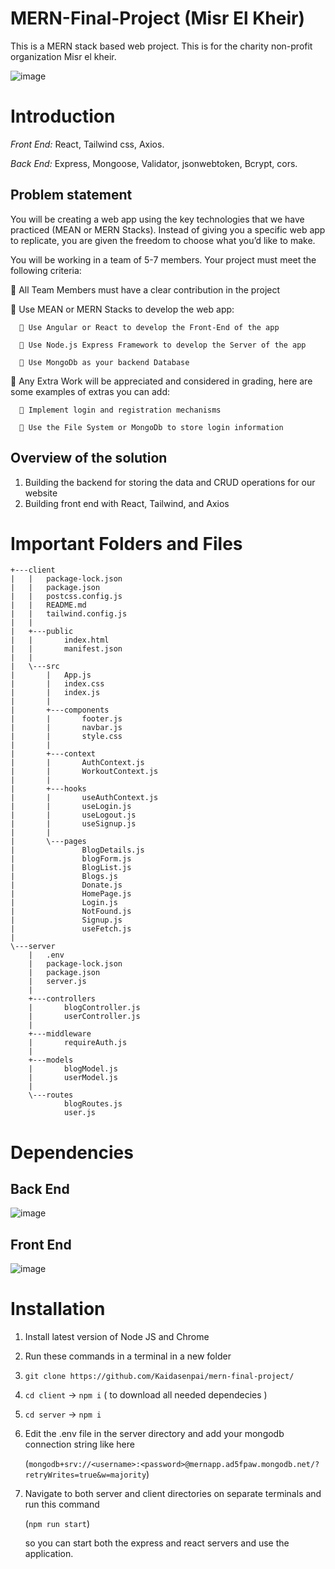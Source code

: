

# MERN-Final-Project (Misr El Kheir)
This is a MERN stack based web project. This is for the charity non-profit organization Misr el kheir.

![image](https://user-images.githubusercontent.com/120793565/210654361-5eec38f6-c2ca-4027-8d17-8a1a447be7fb.png)

# Introduction

*Front End:* React, Tailwind css, Axios.

*Back End:* Express, Mongoose, Validator, jsonwebtoken, Bcrypt, cors.


## Problem statement

You will be creating a web app using the key technologies that we have practiced (MEAN or MERN
Stacks). Instead of giving you a specific web app to replicate, you are given the freedom to choose what
you’d like to make.

You will be working in a team of 5-7 members. Your project must meet the following criteria:

    All Team Members must have a clear contribution in the project
   
   
    Use MEAN or MERN Stacks to develop the web app:
   
   
       Use Angular or React to develop the Front-End of the app

       Use Node.js Express Framework to develop the Server of the app

       Use MongoDb as your backend Database

   
    Any Extra Work will be appreciated and considered in grading, here are some examples of extras
   you can add:
   
   
       Implement login and registration mechanisms
      
       Use the File System or MongoDb to store login information


## Overview of the solution

1. Building the backend for storing the data and CRUD operations for our website
2. Building front end with React, Tailwind, and Axios


# Important Folders and Files

```
+---client
|   |   package-lock.json
|   |   package.json
|   |   postcss.config.js
|   |   README.md
|   |   tailwind.config.js
|   |
|   +---public
|   |       index.html
|   |       manifest.json
|   |
|   \---src
|       |   App.js
|       |   index.css
|       |   index.js
|       |
|       +---components
|       |       footer.js
|       |       navbar.js
|       |       style.css
|       |
|       +---context
|       |       AuthContext.js
|       |       WorkoutContext.js
|       |
|       +---hooks
|       |       useAuthContext.js
|       |       useLogin.js
|       |       useLogout.js
|       |       useSignup.js
|       |
|       \---pages
|               BlogDetails.js
|               blogForm.js
|               BlogList.js
|               Blogs.js
|               Donate.js
|               HomePage.js
|               Login.js
|               NotFound.js
|               Signup.js
|               useFetch.js
|
\---server
    |   .env
    |   package-lock.json
    |   package.json
    |   server.js
    |
    +---controllers
    |       blogController.js
    |       userController.js
    |
    +---middleware
    |       requireAuth.js
    |
    +---models
    |       blogModel.js
    |       userModel.js
    |
    \---routes
            blogRoutes.js
            user.js
```

# Dependencies

## Back End
![image](https://user-images.githubusercontent.com/120793565/210652909-c2ebb943-2048-48f5-b35e-af2fd24fb287.png)

## Front End
![image](https://user-images.githubusercontent.com/120793565/210652982-313c09b3-2a32-4428-9c4c-9f558497c6cc.png)



# Installation

1. Install latest version of Node JS and Chrome
2. Run these commands in a terminal in a new folder
3. `git clone https://github.com/Kaidasenpai/mern-final-project/ `
4. `cd client` -> `npm i` ( to download all needed dependecies )
5. `cd server` -> `npm i` 
6. Edit the .env file in the server directory and add your mongodb connection string  like here 

   (` mongodb+srv://<username>:<password>@mernapp.ad5fpaw.mongodb.net/?retryWrites=true&w=majority `)

7. Navigate to both server and client directories on separate terminals and run this command 

   (`npm run start`)

   so you can start both the express and react servers and use the application.


